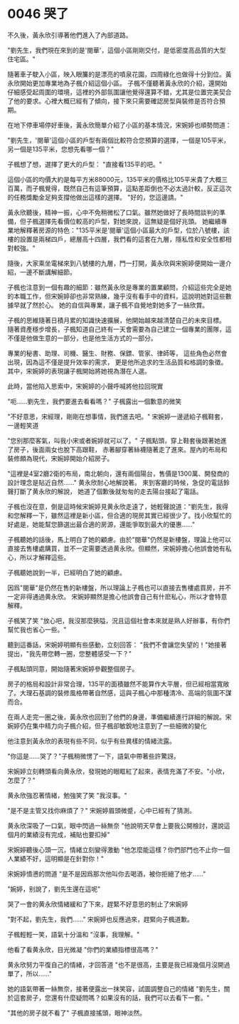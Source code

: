 # 0046 哭了

不久後，黃永欣引導著他們進入了內部道路。

"劉先生，我們現在來到的是'閱華'，這個小區剛剛交付，是低密度高品質的大型住宅區。"

隨著車子駛入小區，映入眼簾的是漂亮的噴泉花園，四周綠化也做得十分到位。黃永欣開始更加專業地為子楓介紹這個小區。
子楓不僅聽著黃永欣的介紹，還開始仔細感受起周圍的環境，這裡的外部氛圍讓他覺得還算不錯，尤其是位置完美契合了他的要求。心裡大概已經有了傾向，接下來只需要確認房型與裝修是否符合預期。

在地下停車場停好車後，黃永欣簡單介紹了小區的基本情況，宋婉婷也順勢問道：

"劉先生，'閱華'這個小區的戶型有兩個比較符合您預算的選擇，一個是105平米，另一個是135平米，您想先看哪一個？"

子楓想了想，選擇了更大的戶型：
"直接看135平的吧。"

這個小區的均價大約是每平方米88000元，135平米的價格比105平米貴了大概三百萬，而子楓覺得，既然自己有這筆預算，這點差距倒也不必太過計較，反正這次的任務獎勵金足夠支撐他做出這樣的選擇。
"好的，您這邊請。"

黃永欣聽後，精神一振，心中不免稍微松了口氣。雖然她做好了長時間談判的準備，但子楓選擇先看價位較高的戶型，對她來說，這無疑是個好兆頭。
她繼續專業地解釋著房源的特色："135平米是'閱華'這個小區最大的戶型，位於八號樓，該樓的設置是兩梯四戶，總層高十四層，我們看的這套在九層，隱私性和安全性都相對較強。"

隨後，大家乘坐電梯來到八號樓的九層，門一打開，黃永欣與宋婉婷便開始一邊介紹，一邊不斷講解細節。

子楓也注意到一個有趣的細節：雖然黃永欣是專業的置業顧問，介紹這些完全是她的本職工作，但宋婉婷卻也非常熟練，幾乎沒有看手中的資料，這說明她對這些數據早就了然於心。
她的自信與專業，讓子楓不自覺地對她多了一絲欣賞。

子楓的思維隨著日積月累的知識快速擴展，他開始越來越清楚自己的未來目標。
隨著資產穩步增長，子楓知道自己終有一天會需要為自己建立一個專業的團隊，這不僅是他做生意的一部分，也是他生活方式的一部分。

專業的秘書、助理、司機、醫生、財務、保鏢、管家、律師等，
這些角色必然會出現，因為這不僅是提升效率的需求，
更是他所追求的生活品質和格調的象徵。
其中，宋婉婷的表現讓子楓開始將她視為潛在人選。

此時，當他陷入思索中，宋婉婷的小聲呼喊將他拉回現實

"呃……劉先生，我們要進去看看嗎？"
子楓露出一個歉意的微笑

"不好意思，宋經理，剛剛在想事情，我們進去吧。"
宋婉婷一邊遞給子楓鞋套，一邊輕笑道

"您别那麼客氣，叫我小宋或者婉婷就可以了。"
子楓點頭，穿上鞋套後跟著她進了房子，後面兩女也脫下高跟鞋，
赤著腳穿著絲襪隨著走了進來。屋內的布局和裝修頗為現代，宋婉婷開始介紹房子。

"這裡是4室2廳2衛的布局，南北朝向，還有兩個陽台，售價是1300萬、開發商的設計理念是貼近自然……"
黄永欣耐心地解說著。
來到客廳的時候，急促的電話鈴聲打斷了黄永欣的解說，
她道了個歉後就匆匆的走去陽台接起了電話。

子楓也沒在意，倒是這時候宋婉婷見黄永欣走遠了，她輕聲說道："劉先生，我得和您解釋一下，雖然這裡是新小區，但合適的現房其實已經很少了。找小欣幫忙的好處是，她能幫您篩選出最合適的房源，還能爭取到最大的優惠……"

子楓聽她的話後，馬上明白了她的顧慮。由於"閱華"仍然是新樓盤，理論上他可以直接去售樓處購買，並不一定需要透過黄永欣。但顯然，宋婉婷擔心他誤會她有私心，所以才解釋這些。

子楓聽她說到一半，已經明白了她的顧慮。

因爲"閱華"是仍然在售的新樓盤，所以理論上子楓也可以直接去售樓處買房，并不一定非得通過黄永欣。
宋婉婷顯然是擔心他誤會自己有什麽私心，所以才會特意解釋。

子楓笑了笑
"放心吧，我沒那麼狹隘，況且這個社會本來就是熟人好辦事，有你們幫忙我也省心一些。"

聽到這番話，宋婉婷明顯有些感動，立刻回答：
"我們不會讓您失望的！"她接著提出，"我先帶您轉一圈，您整體感受一下？"

子楓點頭同意，開始隨著宋婉婷參觀整個房子。

房子的格局和設計非常合理，135平的面積雖然不能算作大平層，但已經相當寬敞了。大理石基調的裝修風格帶著自然感，這與子楓心中那種清冷、高端的氛圍不謀而合。

在兩人走完一圈之後，黃永欣也回到了他們的身邊，準備繼續進行詳細的解說。宋婉婷仍在集中精力向子楓介紹，但子楓卻敏銳地注意到了一些細微的變化

他注意到黃永欣的表現有些不同，似乎有些異樣的情緒流露。

"你這是……哭了？"子楓稍微愣了一下，語氣中帶著些許驚訝。

宋婉婷立刻轉頭看向黄永欣，發現她的眼眶紅了起來，表情充滿了不安。"小欣，怎麼了？"

黄永欣強忍著情緒，勉強笑了笑
"我沒事。"

"是不是主管又找你麻煩了？"
宋婉婷眉頭微蹙，心中已經有了猜測。

黄永欣深吸了一口氣，眼中閃過一絲無奈
"他說明天早會上要我公開檢討，還說這個月的業績沒有完成，補貼也要扣掉"

宋婉婷聽後心頭一沉，情緒立刻變得激動
"他怎麼能這樣？你們部門也不止你一個人業績不好，這明顯是在針對你！"

宋婉婷憤懑的問道
"是不是因爲那次他叫你去喝酒，被你拒絕了他才……"

"婉婷，别說了，劉先生還在這呢"

哭了一會的黄永欣情緒緩和了下來，趕緊不好意思的制止了宋婉婷

"對不起，劉先生，我們……"
宋婉婷也反應過來，趕緊向子楓道歉。

子楓輕輕一笑，語氣十分溫和
"沒事，我理解。"

他看了看黄永欣，目光微凝
"你們的業績指標很高嗎？"

黄永欣努力平復自己的情緒，才回答道
"也不是很高，主要是我已經幾個月沒開過單了，所以……"

她的語氣帶著一絲無奈，接著便露出一抹笑容，試圖調整自己的情緒
"劉先生，關於這套房子，您還有什麼疑問嗎？如果沒有的話，我們可以去看下一套。"

"其他的房子就不看了"
子楓直接搖頭，眼神淡然。